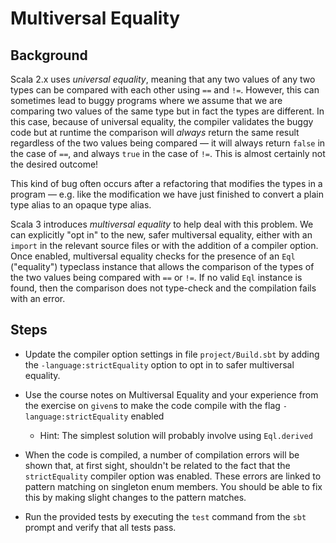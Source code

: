 # Multiversal Equality

## Background

Scala 2.x uses _universal equality_, meaning that any two values of any two
types can be compared with each other using `==` and `!=`. However, this can
sometimes lead to buggy programs where we assume that we are comparing two
values of the same type but in fact the types are different. In this case,
because of universal equality, the compiler validates the buggy code but at
runtime the comparison will _always_ return the same result regardless of the two
values being compared — it will always return `false` in the case of `==`,  and
always `true` in the case of `!=`. This is almost certainly not the desired
outcome!

This kind of bug often occurs after a refactoring that modifies the types in a
program — e.g. like the modification we have just finished to convert a plain
type alias to an opaque type alias.

Scala 3 introduces _multiversal equality_ to help deal with this problem. We can
explicitly "opt in" to the new, safer multiversal equality, either with an
`import` in the relevant source files or with the addition of a compiler option.
Once enabled, multiversal equality checks for the presence of an `Eql`
("equality") typeclass instance that allows the comparison of the types of the
two values being compared with `==` or `!=`. If no valid `Eql` instance is
found, then the comparison does not type-check and the compilation fails with an
error.

## Steps
- Update the compiler option settings in file `project/Build.sbt` by adding the
  `-language:strictEquality` option to opt in to safer multiversal equality.

- Use the course notes on Multiversal Equality and your experience from the
  exercise on `given`s to make the code compile with the flag
  `-language:strictEquality` enabled
    - Hint: The simplest solution will probably involve using `Eql.derived`

- When the code is compiled, a number of compilation errors will be shown that,
  at first sight, shouldn't be related to the fact that the `strictEquality`
  compiler option was enabled. These errors are linked to pattern matching
  on singleton enum members. You should be able to fix this by making slight
  changes to the pattern matches.

- Run the provided tests by executing the `test` command from the `sbt` prompt
  and verify that all tests pass.